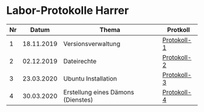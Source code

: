 # Labor-Protokolle Harrer

| Nr | Datum | Thema | Protkoll
| ---- | ----- | ----- | --------
| 1 | 18.11.2019 | Versionsverwaltung | [Protokoll-1](https://github.com/HTLMechatronics/m17-3ahme-la1-sx/blob/harthm17/Protokolle/protokoll-1_harthm17_2019-11-18.md)
| 2 |  02.12.2019 | Dateirechte | [Protokoll-2](https://github.com/HTLMechatronics/m17-3ahme-la1-sx/blob/harthm17/Protokolle/protokoll-2_harthm17_2019-12-02.md)
| 3 |  23.03.2020 | Ubuntu Installation | [Protokoll-3](https://github.com/HTLMechatronics/m17-3ahme-la1-sx/blob/harthm17/Protokolle/protokoll-3_harthm17_2020-03-23.md)
| 4 |  30.03.2020 | Erstellung eines Dämons (Dienstes) | [Protokoll-4](https://github.com/HTLMechatronics/m17-3ahme-la1-sx/blob/harthm17/Protokolle/protokoll-4_harthm17_2020-03-30.md)
